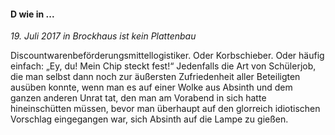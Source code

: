 #### D wie in ...

_19. Juli 2017 in Brockhaus ist kein Plattenbau_

Discountwarenbeförderungsmittellogistiker. Oder Korbschieber. Oder häufig einfach: „Ey, du! Mein Chip steckt fest!“ Jedenfalls die Art von Schülerjob, die man selbst dann noch zur äußersten Zufriedenheit aller Beteiligten ausüben konnte, wenn man es auf einer Wolke aus Absinth und dem ganzen anderen Unrat tat, den man am Vorabend in sich hatte hineinschütten müssen, bevor man überhaupt auf den glorreich idiotischen Vorschlag eingegangen war, sich Absinth auf die Lampe zu gießen.
